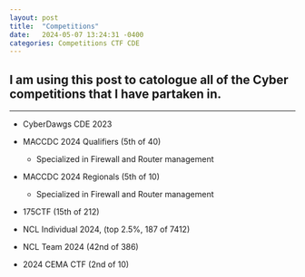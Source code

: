 ```yaml
---
layout: post
title:  "Competitions"
date:   2024-05-07 13:24:31 -0400
categories: Competitions CTF CDE
---
```

## I am using this post to catologue all of the Cyber competitions that I have partaken in.

---------------------------------------------------------------------------------------

* CyberDawgs CDE 2023

* MACCDC 2024 Qualifiers (5th of 40)
    - Specialized in Firewall and Router management


* MACCDC 2024 Regionals (5th of 10)
    - Specialized in Firewall and Router management


* 175CTF (15th of 212)

* NCL Individual 2024, (top 2.5%, 187 of 7412)

* NCL Team 2024 (42nd of 386)

* 2024 CEMA CTF  (2nd of 10)

